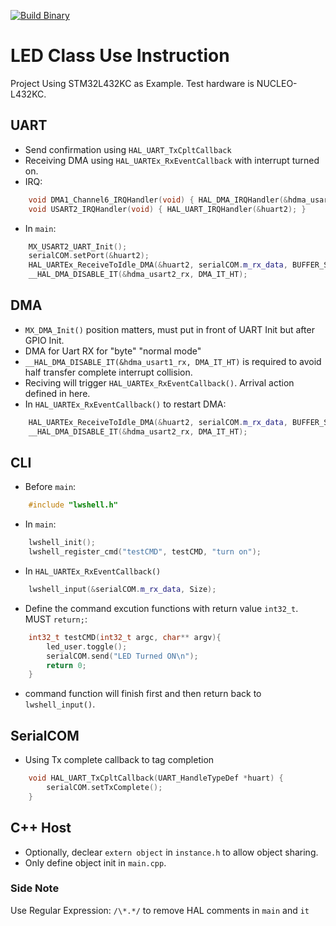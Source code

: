 [![Build Binary](https://github.com/jasonyang-ee/STM32-CLI/actions/workflows/build_all.yml/badge.svg)](https://github.com/jasonyang-ee/STM32-CLI/actions/workflows/build_all.yml)

# LED Class Use Instruction

Project Using STM32L432KC as Example. Test hardware is NUCLEO-L432KC.

## UART
- Send confirmation using `HAL_UART_TxCpltCallback`
- Receiving DMA using `HAL_UARTEx_RxEventCallback` with interrupt turned on.
- IRQ:
```c++
	void DMA1_Channel6_IRQHandler(void) { HAL_DMA_IRQHandler(&hdma_usart2_rx); }
	void USART2_IRQHandler(void) { HAL_UART_IRQHandler(&huart2); }
```
- In `main`:
```c++
	MX_USART2_UART_Init();
	serialCOM.setPort(&huart2);
	HAL_UARTEx_ReceiveToIdle_DMA(&huart2, serialCOM.m_rx_data, BUFFER_SIZE);
	__HAL_DMA_DISABLE_IT(&hdma_usart2_rx, DMA_IT_HT);
```

## DMA

- `MX_DMA_Init()` position matters, must put in front of UART Init but after GPIO Init.
- DMA for Uart RX for "byte" "normal mode"
- `__HAL_DMA_DISABLE_IT(&hdma_usart1_rx, DMA_IT_HT)` is required to avoid half transfer complete interrupt collision.
- Reciving will trigger `HAL_UARTEx_RxEventCallback()`. Arrival action defined in here. 
- In `HAL_UARTEx_RxEventCallback()` to restart DMA:
```c++
	HAL_UARTEx_ReceiveToIdle_DMA(&huart2, serialCOM.m_rx_data, BUFFER_SIZE);
	__HAL_DMA_DISABLE_IT(&hdma_usart2_rx, DMA_IT_HT);
```


## CLI

- Before `main`:
```c++
	#include "lwshell.h"
```

- In `main`:
```c++
	lwshell_init();
	lwshell_register_cmd("testCMD", testCMD, "turn on");
```

- In `HAL_UARTEx_RxEventCallback()`
```c++
	lwshell_input(&serialCOM.m_rx_data, Size);
```

- Define the command excution functions with return value `int32_t`. MUST `return;`:
```c++
	int32_t testCMD(int32_t argc, char** argv){
		led_user.toggle();
		serialCOM.send("LED Turned ON\n");
		return 0;
	}
```

- command function will finish first and then return back to `lwshell_input()`.


## SerialCOM

- Using Tx complete callback to tag completion
```c++
	void HAL_UART_TxCpltCallback(UART_HandleTypeDef *huart) {
		serialCOM.setTxComplete();
	}
```


## C++ Host
- Optionally, declear `extern object` in `instance.h` to allow object sharing.
- Only define object init in `main.cpp`.


### Side Note

Use Regular Expression: `` /\*.*/ `` to remove HAL comments in `main` and `it`


